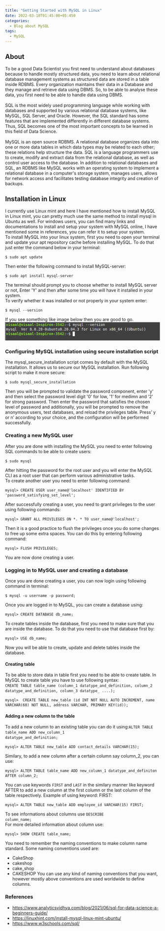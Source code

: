 ```yaml
---
title: "Getting Started with MySQL in Linux"
date: 2022-03-10T01:45:00+05:450
categories:
  - Blog about MySQL
tags:
  - MySQL
---
```

## About
To be a good Data Scientist you first need to understand about databases because to handle mostly structured data, you need to learn about relational database management systems as structured data are stored in a table inside RDBMS. Every organization maintains their data in a Database and they manage and retrieve data using DBMS. So, to be able to analyse these data, you first need to be able to handle data using DBMS.<br/><br/>
SQL is the most widely used programming language while working with databases and supported by various relational database systems, like MySQL, SQL Server, and Oracle. However, the SQL standard has some features that are implemented differently in different database systems. Thus, SQL becomes one of the most important concepts to be learned in this field of Data Science.<br/><br/>
MySQL is an open source RDBMS.  A relational database organizes data into one or more data tables in which data types may be related to each other; these relations help structure the data. SQL is a language programmers use to create, modify and extract data from the relational database, as well as control user access to the database. In addition to relational databases and SQL, an RDBMS like MySQL works with an operating system to implement a relational database in a computer's storage system, manages users, allows for network access and facilitates testing database integrity and creation of backups.<br/>

## Installation in Linux
I currently use Linux mint and here I have mentioned how to install MySQL in Linux mint, you can pretty much use the same method to install mysql in Ubuntu as well. For windows users, you can find many links and documentations to install and setup your system with MySQL online, I have mentioned some in references, you can refer it to setup your system.<br/>
To install MySQL into your linux system, first you need to open your terminal and update your apt repository cache before installing MySQL. To do that just enter the command below in your terminal:
```terminal
$ sudo apt update
```
Then enter the following command to install MySQL-server:
```terminal
$ sudo apt install mysql-server
```
The terminal should prompt you to choose whether to install MySQL server or not, Enter 'Y' and then after some time you will have it installed in your system.<br/>
To verify whether it was installed or not properly in your system enter:
```terminal
$ mysql --version
```
If you see something like image below then you are good to go.
![installation complete](/assets/images/version_check.png)

### Configuring MySQL installation using secure installation script
The mysql_secure_installation script comes by default with the MySQL installation. It allows us to secure our MySQL installation.
Run  following script to make it more secure:
```terminal
$ sudo mysql_secure_installation
```
Then you will be prompted to validate the password component, enter 'y' and then select the password level digit '0' for low, '1' for medimn and '2' for strong password. Then enter the password that satisfies the chosen level of password and additionally, you will be prompted to remove the anonymous users, test databases, and reload the privileges table. Press’ y or n’ according to your choice, and the configuration will be performed successfully.

### Creating a new MySQL user
After you are done with installing the MySQL you need to enter following SQL commands to be able to create users:
```terminal
$ sudo mysql
```
After hitting the password for the root user and you will enter the MySQL CLI as a root user that can perform various administrative tasks.<br/>
To create another user you need to enter following command:
```terminal
mysql> CREATE USER user_name@'localhost' IDENTIFIED BY 'password_satisfying_set_level';
```
After successfully creating a user, you need to grant privileges to the user using following commands:
```terminal
mysql> GRANT ALL PRIVILEGES ON *. * TO user_name@'localhost';
```
Then it is a good practice to flush the privileges once you do some changes to free up some extra spaces. You can do this by entering following command:
```terminal
mysql> FLUSH PRIVILEGES;
```
You are now done creating a user.
### Logging in to MySQL user and creating a database
Once you are done creating a user, you can now login using following command in terminal:
```terminal
$ mysql -u username -p password;
```
Once you are logged in to MySQL, you can create a database using:
```terminal
mysql> CREATE DATABASE db_name;
```
To create tables inside the database, first you need to make sure that you are inside the database. To do that you need to use that database first by:
```terminal
mysql> USE db_name;
```
Now you will be able to create, update and delete tables inside the database.

#### Creating table
To be able to store data in table first you need to be able to create table. In MySQL to create table you have to use following syntax:<code> CREATE TABLE table_name (column_1 datatype_and_definition, column_2 datatype_and_definition, column_3 datatype_ ....);</code><br/>
```terminal
mysql>  CREATE TABLE new_table (id INT NOT NULL AUTO INCREMENT, name VARCHAR(60) NOT NULL, address VARCHAR, PRIMARY KEY(id));
```
#### Adding a new column to the table
To add a new column to an existing table you can do it using:<code>ALTER TABLE table_name ADD new_column_1 datatype_and_definition;</code>
```terminal
mysql> ALTER TABLE new_table ADD contact_details VARCHAR(15);
```
Similary, to add a new column after a certain column say column_2, you can use:
```terminal
mysql> ALTER TABLE table_name ADD new_column_1 datatype_and_definiton AFTER column_2;
```
You can use keywords <code>FIRST</code> and <code>LAST</code> in the similary manner like keyword AFTER to add a new column at the first column or the last column of the table respectively.
Example of using keyword: FIRST:
```terminal
mysql> ALTER TABLE new_table ADD employee_id VARCHAR(15) FIRST;
```
To see informations about columns use <code>DESCRIBE column_name;</code><br/>
For more detailed information about column use:
```terminal
mysql> SHOW CREATE table_name;
```
You need to remember the naming conventions to make column name standard. Some naming conventions used are:
* CakeShop
* cakeshop
* cake_shop
* CAKESHOP
You can use any kind of naming conventions that you want, however mostly above conventions are used worldwide to define columns.










### References
* https://www.analyticsvidhya.com/blog/2021/06/sql-for-data-science-a-beginners-guide/
* https://linuxhint.com/install-mysql-linux-mint-ubuntu/
* https://www.w3schools.com/sql/


